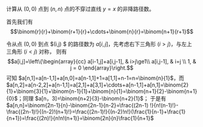 计算从 $(0, 0)$ 点到 $(n,n)$ 点的不穿过直线 $y = x$ 的非降路径数。

首先我们有$$\binom{r}{r}+\binom{r+1}{r}+\cdots+\binom{n}{r}=\binom{n+1}{r+1}$$

令从点 $(0,0)$ 到点 $(i,j) $ 的路径数为 $a[i,j]$，先考虑右下三角形 $(i > j)$，与左上三角形 $(i < j)$ 对称， 则有$$a[i,j]=\left\{\begin{array}{cc} 
		a[i-1,j]+a[i,j-1], & i>j\ge1\\ 
		a[i,j-1], & i=j \\
		1, & j = 0
	\end{array}\right.$$
	可知 $a[n,1]=a[n-1,1]+a[n,0]=a[n-1,1]+1=a[1,1]+n-1=n=\binom{n}{1}$，而 $a[n,2]=a[n-2,2]+a[n-1,1]=a[2,1]+a[3,1]+\cdots+a[n-1,1]+a[n,1]=\binom{2}{1}+\binom{3}{1}+\binom{n-1}{1}+\binom{n}{1}=\binom{n+1}{2}-\binom{n+1}{0}$；同理 $a[n，3]=\binom{n+2}{3}-\binom{n+2}{1}$；
	于是有 $a[n,n]=\binom{2n-1}{n}-\binom{2n-1}{n-2}=\frac{(2n-1)
	!}{n!(n-1)!}-\frac{(2n-1)!}{(n-2)!(n+1)!}=\frac{(2n-1)!}{(n-2)!n!}(\frac{1}{n-1}+\frac{1}{n+1})=\frac{(2n)!}{n!n!(n+1)}=\binom{2n}{n}\frac{1}{n+1}$
